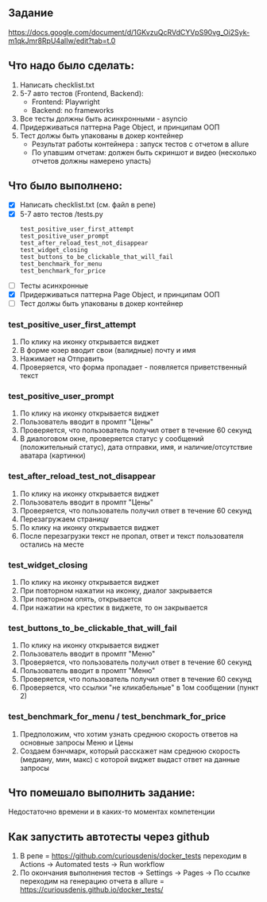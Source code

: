 ## Задание 
https://docs.google.com/document/d/1GKvzuQcRVdCYVpS90vg_Oi2Syk-m1qkJmr8RpU4alIw/edit?tab=t.0

## Что надо было сделать:
  1.  Написать checklist.txt
  2.  5-7 авто тестов (Frontend, Backend):
      - Frontend: Playwright
      - Backend: no frameworks 
  4.  Все тесты должны быть асинхронными - asyncio
  5.  Придерживаться паттерна Page Object, и принципам ООП
  6.  Тест должы быть упакованы в докер контейнер
      - Результат работы контейнера : запуск тестов с отчетом в allure
      - По упавшим отчетам: должен быть скриншот и видео  (несколько отчетов должны намерено упасть) 

## Что было выполнено:
- [x] Написать checklist.txt (см. файл в репе)
- [x] 5-7 авто тестов
    /tests.py
    ```
    test_positive_user_first_attempt 
    test_positive_user_prompt
    test_after_reload_test_not_disappear
    test_widget_closing
    test_buttons_to_be_clickable_that_will_fail
    test_benchmark_for_menu
    test_benchmark_for_price
    ```
- [ ] Тесты асинхронные
- [x] Придерживаться паттерна Page Object, и принципам ООП
- [ ] Тест должы быть упакованы в докер контейнер

### test_positive_user_first_attempt
1. По клику на иконку открывается виджет
2. В форме юзер вводит свои (валидные) почту и имя
3. Нажимает на Отправить
4. Проверяется, что форма пропадает - появляется приветственный текст

### test_positive_user_prompt
1. По клику на иконку открывается виджет
2. Пользователь вводит в промпт "Цены"
3. Проверяется, что пользователь получил ответ в течение 60 секунд
4. В диалоговом окне, проверяется статус у сообщений (положительный статус), дата отправки, имя, и наличие/отсутствие аватара (картинки)

### test_after_reload_test_not_disappear
1. По клику на иконку открывается виджет
2. Пользователь вводит в промпт "Цены"
3. Проверяется, что пользователь получил ответ в течение 60 секунд
4. Перезагружаем страницу
5. По клику на иконку открывается виджет
6. После перезагрузки текст не пропал, ответ и текст пользователя остались на месте

### test_widget_closing
1. По клику на иконку открывается виджет
2. При повторном нажатии на иконку, диалог закрывается
3. При повторном опять, открывается
4. При нажатии на крестик в виджете, то он закрывается

### test_buttons_to_be_clickable_that_will_fail
1. По клику на иконку открывается виджет
2. Пользователь вводит в промпт "Меню"
3. Проверяется, что пользователь получил ответ в течение 60 секунд
4. Пользователь вводит в промпт "Меню"
5. Проверяется, что пользователь получил ответ в течение 60 секунд
6. Проверяется, что ссылки "не кликабельные" в 1ом сообщении (пункт 2)

### test_benchmark_for_menu / test_benchmark_for_price
1. Предположим, что хотим узнать среднюю скорость ответов на основные запросы Меню и Цены
2. Создаем бэнчмарк, который расскажет нам среднюю скорость (медиану, мин, макс) с которой виджет выдаст ответ на данные запросы

## Что помешало выполнить задание:
Недостаточно времени и в каких-то моментах компетенции

## Как запустить автотесты через github
1. В репе = https://github.com/curiousdenis/docker_tests переходим в Actions -> Automated tests -> Run workflow
2. По окончания выполнения тестов -> Settings -> Pages -> По ссылке переходим на генерацию отчета в allure = https://curiousdenis.github.io/docker_tests/
 
